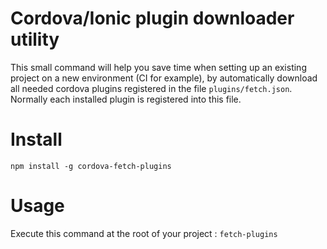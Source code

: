 # Cordova/Ionic plugin downloader utility

This small command will help you save time when setting up an existing project on a new environment (CI for example), by automatically download all needed cordova plugins registered in the file `plugins/fetch.json`. Normally each installed plugin is registered into this file.

# Install

`npm install -g cordova-fetch-plugins`

# Usage

Execute this command at the root of your project :
`fetch-plugins`